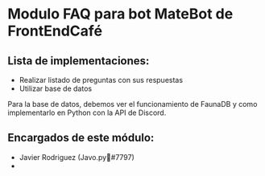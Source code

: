 # Modulo FAQ para bot MateBot de FrontEndCafé

## Lista de implementaciones:
- Realizar listado de preguntas con sus respuestas
- Utilizar base de datos

Para la base de datos, debemos ver el funcionamiento de FaunaDB y como implementarlo en Python con la API de Discord.

## Encargados de este módulo:
- Javier Rodriguez (Javo.py🧉#7797)
- 